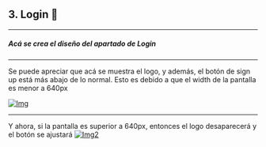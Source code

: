 ## 3. Login 🔑

------------

##### Acá se crea el diseño del apartado de Login


------------


Se puede apreciar que acá se muestra el logo, y además, el botón de sign up está más abajo de lo normal. Esto es debido a que el width de la pantalla es menor a 640px

[![Img](https://i.ibb.co/0s31zFX/mobile.jpg "Img")](https://i.ibb.co/0s31zFX/mobile.jpg "Img")

------------


Y ahora, si la pantalla es superior a 640px, entonces el logo desaparecerá y el botón se ajustará
[![Img2](https://i.ibb.co/GJKDWy3/pc.jpg "Img2")](https://i.ibb.co/GJKDWy3/pc.jpg "Img2")
